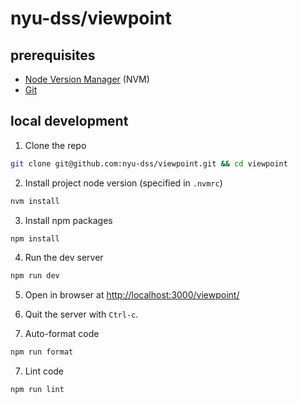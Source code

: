 # nyu-dss/viewpoint

## prerequisites
- [Node Version Manager](https://github.com/nvm-sh/nvm#installing-and-updating) (NVM)
- [Git](https://git-scm.com/downloads)

## local development

1. Clone the repo
  ``` sh
  git clone git@github.com:nyu-dss/viewpoint.git && cd viewpoint
  ```

2. Install project node version (specified in `.nvmrc`)
  ``` sh
  nvm install
  ```

3. Install npm packages
  ``` sh
  npm install
  ```

4. Run the dev server
  ``` sh
  npm run dev
  ```
5. Open in browser at [http://localhost:3000/viewpoint/](http://localhost:3000/viewpoint/)

6. Quit the server with `Ctrl-c`.

7. Auto-format code
  ``` sh
  npm run format
  ```

7. Lint code
  ``` sh
  npm run lint
  ```
